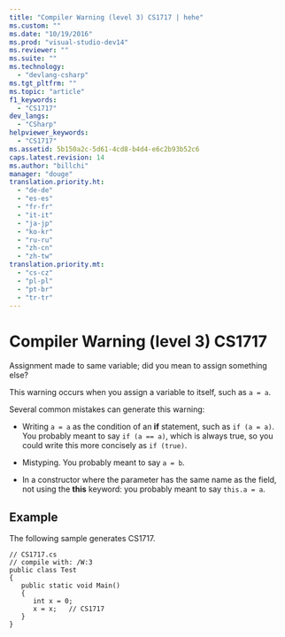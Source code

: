 ```yaml
---
title: "Compiler Warning (level 3) CS1717 | hehe"
ms.custom: ""
ms.date: "10/19/2016"
ms.prod: "visual-studio-dev14"
ms.reviewer: ""
ms.suite: ""
ms.technology: 
  - "devlang-csharp"
ms.tgt_pltfrm: ""
ms.topic: "article"
f1_keywords: 
  - "CS1717"
dev_langs: 
  - "CSharp"
helpviewer_keywords: 
  - "CS1717"
ms.assetid: 5b150a2c-5d61-4cd8-b4d4-e6c2b93b52c6
caps.latest.revision: 14
ms.author: "billchi"
manager: "douge"
translation.priority.ht: 
  - "de-de"
  - "es-es"
  - "fr-fr"
  - "it-it"
  - "ja-jp"
  - "ko-kr"
  - "ru-ru"
  - "zh-cn"
  - "zh-tw"
translation.priority.mt: 
  - "cs-cz"
  - "pl-pl"
  - "pt-br"
  - "tr-tr"
---
```

# Compiler Warning (level 3) CS1717
Assignment made to same variable; did you mean to assign something else?  
  
 This warning occurs when you assign a variable to itself, such as `a = a`.  
  
 Several common mistakes can generate this warning:  
  
-   Writing `a = a` as the condition of an **if** statement, such as `if (a = a)`. You probably meant to say `if (a == a)`, which is always true, so you could write this more concisely as `if (true)`.  
  
-   Mistyping. You probably meant to say `a = b`.  
  
-   In a constructor where the parameter has the same name as the field, not using the **this** keyword: you probably meant to say `this.a = a`.  
  
## Example  
 The following sample generates CS1717.  
  
```  
// CS1717.cs  
// compile with: /W:3  
public class Test  
{  
   public static void Main()  
   {  
      int x = 0;  
      x = x;   // CS1717  
   }  
}  
```